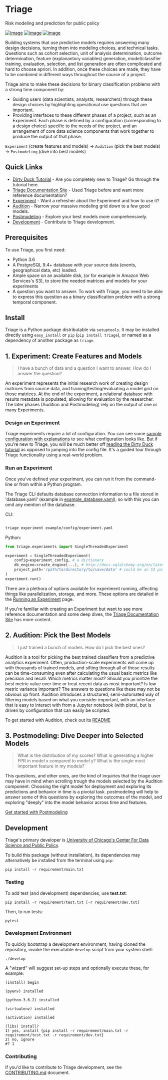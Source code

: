 Triage
======

Risk modeling and prediction for public policy

[![image](https://travis-ci.com/dssg/triage.svg?branch=master)](https://travis-ci.org/dssg/triage)
[![image](https://codecov.io/gh/dssg/triage/branch/master/graph/badge.svg)](https://codecov.io/gh/dssg/triage)
[![image](https://codeclimate.com/github/dssg/triage.png)](https://codeclimate.com/github/dssg/triage)

Building systems that use predictive models requires answering many design decisions, turning them into modeling choices, and technical tasks. Questions such as cohort selection, unit of analysis determination, outcome determination, feature (explanantory variables) generation, model/classifier training, evaluation, selection, and list generation are often complicated and hard to choose apriori. In addition, once these choices are made, they have to be combined in different ways throughout the course of a project. 

Triage aims to make these decisions for binary classification problems with a strong time component by:

- Guiding users (data scientists, analysts, researchers) through these design choices by highlighting operational use questions that are important.
- Providing interfaces to these different phases of a project, such as an Experiment. Each phase is defined by a configuration (corresponding to a design choice) specific to the needs of the project, and an arrangement of core data science components that work together to produce the output of that phase.


`Experiment` (create features and models) -> `Audition` (pick the best models) -> `Postmodeling` (dive into best models)

## Quick Links

- [Dirty Duck Tutorial](https://dssg.github.io/triage/dirtyduck/docs/) - Are you completely new to Triage? Go through the tutorial here.
- [Triage Documentation Site](https://dssg.github.io/triage/) - Used Triage before and want more reference documentation? 
- [Experiment](#experiment) - Want a refresher about the Experiment and how to use it?
- [Audition](#audition) - Narrow your massive modeling grid down to a few good models.
- [Postmodeling](#postmodeling) - Explore your best models more comprehensively.
- [Development](#development) - Contribute to Triage development.

## Prerequisites

To use Triage, you first need:

- Python 3.6
- A PostgreSQL 9.4+ database with your source data (events, geographical data, etc) loaded.
- Ample space on an available disk, (or for example in Amazon Web Services's S3), to store the needed matrices and models for your experiments
- A question you want to answer. To work with Triage, you need to be able to express this question as a binary classification problem with a strong temporal component.

## Install

Triage is a Python package distributable via `setuptools`. It may be
installed directly using `easy_install` or `pip` (`pip install triage`), or named as a
dependency of another package as `triage`.


## 1. Experiment: Create Features and Models

> I have a bunch of data and a question I want to answer. How do I answer the question?

An experiment represents the initial research work of creating design matrices from source data, and training/testing/evaluating a model grid on those matrices. At the end of the experiment, a relational database with results metadata is populated, allowing for evaluation by the researcher.  The later phases (Audition and Postmodeling) rely on the output of one or many Experiments.


### Design an Experiment

Triage experiments require a lot of configuration. You can see some [sample configuration with explanations](https://github.com/dssg/triage/blob/master/example/config/experiment.yaml) to see what configuration looks like. But if you're new to Triage, you will be much better off [reading the Dirty Duck tutorial](https://dssg.github.io/triage/dirtyduck/docs/) as opposed to jumping into the config file. It's a guided tour through Triage functionality using a real-world problem.

### Run an Experiment

Once you've defined your experiment, you can run it from the command-line or from within a Python program.

The Triage CLI defaults database connection information to a file stored in 'database.yaml' (example in [example_database.yaml](example_database.yaml)), so with this you can omit any mention of the database.

CLI:
```bash

triage experiment example/config/experiment.yaml
```

Python:
```python
from triage.experiments import SingleThreadedExperiment

experiment = SingleThreadedExperiment(
    config=experiment_config, # a dictionary
    db_engine=create_engine(...), # http://docs.sqlalchemy.org/en/latest/core/engines.html
    project_path='/path/to/directory/to/save/data' # could be an S3 path too: 's3://mybucket/myprefix/'
)
experiment.run()
```

There are a plethora of options available for experiment running, affecting things like parallelization, storage, and more. These options are detailed in the [Running an Experiment](https://dssg.github.io/triage/experiments/running/) page.


If you're familiar with creating an Experiment but want to see more reference documentation and some deep dives, the [Triage Documentation Site](https://dssg.github.io/triage) has more content.

## 2. Audition: Pick the Best Models

> I just trained a bunch of models. How do I pick the best ones?

Audition is a tool for picking the best trained classifiers from a predictive analytics experiment. Often, production-scale experiments will come up with thousands of trained models, and sifting through all of those results can be time-consuming even after calculating the usual basic metrics like precision and recall. Which metrics matter most? Should you prioritize the best metric value over time or treat recent data as most important? Is low metric variance important? The answers to questions like these may not be obvious up front. Audition introduces a structured, semi-automated way of filtering models based on what you consider important, with an interface that is easy to interact with from a Jupyter notebook (with plots), but is driven by configuration that can easily be scripted.

To get started with Audition, check out its [README](https://github.com/dssg/triage/tree/master/src/triage/component/audition)

## 3. Postmodeling: Dive Deeper into Selected Models

> What is the distribution of my scores? What is generating a higher FPR in model x compared to model y? What is the single most important feature in my models?`

This questions, and other ones, are the kind of inquiries that the triage user may have in mind when scrolling trough the models selected by the Audition component. Choosing the right model for deployment and exploring its predictions and behavior in time is a pivotal task. postmodeling will help to answer some of this questions by exploring the outcomes of the model, and exploring "deeply" into the model behavior across time and features.

[Get started with Postmodeling](https://github.com/dssg/triage/tree/master/src/triage/component/postmodeling/contrast)


## Development

Triage's primary developer is [University of Chicago's Center For Data Science and Public Policy](http://dsapp.uchicago.edu).

To build this package (without installation), its dependencies may
alternatively be installed from the terminal using `pip`:

    pip install -r requirement/main.txt

### Testing

To add test (and development) dependencies, use **test.txt**:

    pip install -r requirement/test.txt [-r requirement/dev.txt]

Then, to run tests:

    pytest

### Development Environment

To quickly bootstrap a development environment, having cloned the
repository, invoke the executable `develop` script from your system
shell:

    ./develop

A "wizard" will suggest set-up steps and optionally execute these, for
example:

    (install) begin

    (pyenv) installed

    (python-3.6.2) installed

    (virtualenv) installed

    (activation) installed

    (libs) install?
    1) yes, install {pip install -r requirement/main.txt -r requirement/test.txt -r requirement/dev.txt}
    2) no, ignore
    #? 1

### Contributing

If you'd like to contribute to Triage development, see the [CONTRIBUTING.md](CONTRIBUTING.md) document.

